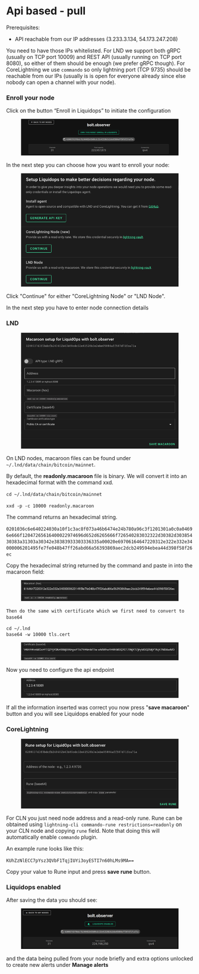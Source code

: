 # Api based - pull

Prerequisites:

* API reachable from our IP addresses (3.233.3.134, 54.173.247.208)

You need to have those IPs whitelisted. For LND we support both gRPC (usually on TCP port 10009) and REST API (usually running on TCP port 8080), so either of them should be enough (we prefer gRPC though). For CoreLightning we use `commando` so only lightning port (TCP 9735) should be reachable from our IPs (usually is is open for everyone already since else nobody can open a channel with your node).

### Enroll your node

Click on the button “Enroll in Liquidops” to initiate the configuration

<figure><img src="../../../.gitbook/assets/node-view.png" alt=""><figcaption></figcaption></figure>

In the next step you can choose how you want to enroll your node:

<figure><img src="../../../.gitbook/assets/liquidops-menu.png" alt=""><figcaption></figcaption></figure>

Click "Continue" for either "CoreLightning Node" or "LND Node".

In the next step you have to enter node connection details

### LND

<figure><img src="../../../.gitbook/assets/macaroon-config.png" alt=""><figcaption></figcaption></figure>

On LND nodes, macaroon files can be found under `~/.lnd/data/chain/bitcoin/mainnet`.

By default, the **readonly.macaroon** file is binary. We will convert it into an hexadecimal format with the command xxd.

`cd ~/.lnd/data/chain/bitcoin/mainnet`

`xxd -p -c 10000 readonly.macaroon`

The command returns an hexadecimal string.

`0201036c6e640224030a10f1c3ac8f073a46b6474e24b780a96c3f1201301a0c0a04696e666f12047265616400022974696d652d6265666f726540283032322d30382d30385430383a31303a30342e38383933303336335a00020e69706164647220312e322e332e34000006201495fe7fe048b47ff26abd66a56393869aec2dcb249594ebea44d398f58f26ec`

Copy the hexadecimal string returned by the command and paste in into the macaroon field:

<figure><img src="../../../.gitbook/assets/macaroon.png" alt=""><figcaption></figcaption></figure>

`Then do the same with certificate which we first need to convert to base64`

```
cd ~/.lnd
base64 -w 10000 tls.cert
```

<figure><img src="../../../.gitbook/assets/certificate.png" alt=""><figcaption></figcaption></figure>

Now you need to configure the api endpoint

<figure><img src="../../../.gitbook/assets/address.png" alt=""><figcaption></figcaption></figure>

If all the information inserted was correct you now press "**save macaroon**" button and you will see Liquidops enabled for your node

### CoreLightning

<figure><img src="../../../.gitbook/assets/rune-config.png" alt=""><figcaption></figcaption></figure>

For CLN you just need node address and a read-only rune. Rune can be obtained using `lightning-cli commando-rune restrictions=readonly` on your CLN node and copying `rune` field. Note that doing this will automatically enable `commando` plugin.

An example rune looks like this:

`KUhZzNlECC7pYsz3QVbF1TqjIUYi3oyESTI7n60hLMs9MA==`

Copy your value to Rune input and press **save rune** button.

### Liquidops enabled

After saving the data you should see:

<figure><img src="../../../.gitbook/assets/node-enabled.png" alt=""><figcaption></figcaption></figure>

and the data being pulled from your node briefly and extra options unlocked to create new alerts under **Manage alerts**
